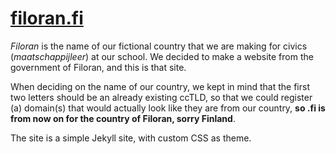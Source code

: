 # [filoran.fi](https://filoran.fi)

*Filoran* is the name of our fictional country that we are making for civics (*maatschappijleer*) at our school. We decided to make a website from the government of Filoran, and this is that site.

When deciding on the name of our country, we kept in mind that the first two letters should be an already existing ccTLD, so that we could register (a) domain(s) that would actually look like they are from our country, **so .fi is from now on for the country of Filoran, sorry Finland**.

The site is a simple Jekyll site, with custom CSS as theme.
